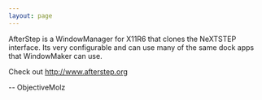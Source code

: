 ```yaml
---
layout: page
---
```




AfterStep is a WindowManager for X11R6 that clones the NeXTSTEP interface.  Its very configurable and can use many of the same dock apps that WindowMaker can use. 

Check out http://www.afterstep.org

-- ObjectiveMolz
